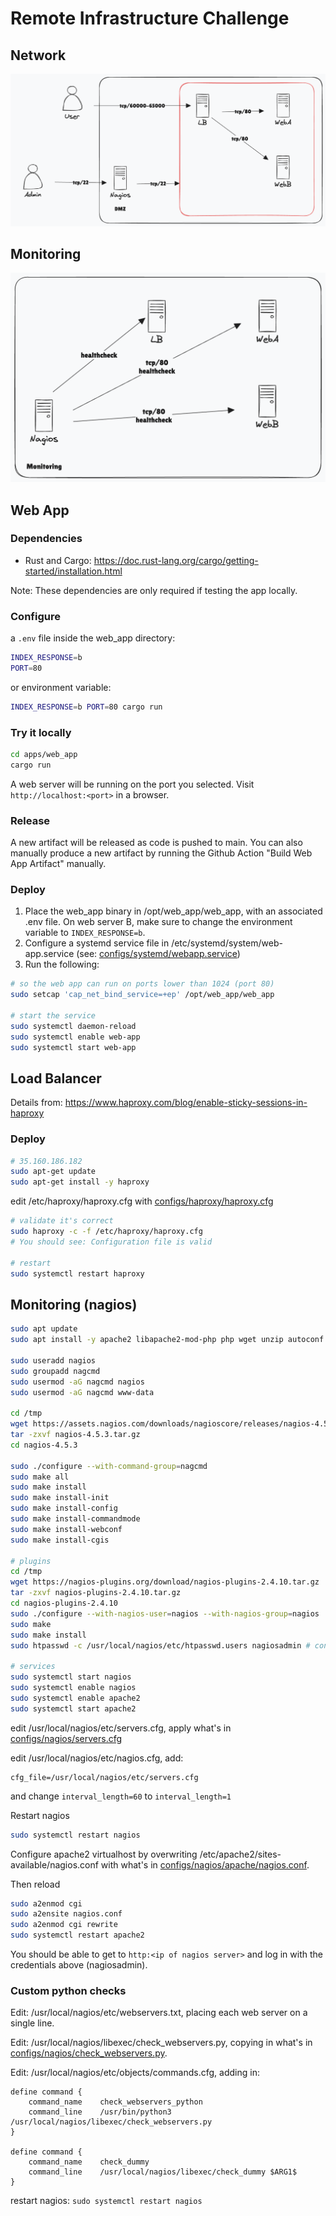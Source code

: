 # Remote Infrastructure Challenge

## Network

![Network](images/network.png)

## Monitoring

![Monitoring](images/monitoring.png)

## Web App

### Dependencies

- Rust and Cargo: https://doc.rust-lang.org/cargo/getting-started/installation.html

Note: These dependencies are only required if testing the app locally.

### Configure

a `.env` file inside the web_app directory:

```sh
INDEX_RESPONSE=b
PORT=80
```

or environment variable:

```sh
INDEX_RESPONSE=b PORT=80 cargo run
```

### Try it locally

```sh
cd apps/web_app
cargo run
```

A web server will be running on the port you selected.  Visit `http://localhost:<port>` in a browser.

### Release

A new artifact will be released as code is pushed to main.  You can also manually produce a new artifact by running the Github Action "Build Web App Artifact" manually.

### Deploy

1. Place the web_app binary in /opt/web_app/web_app, with an associated .env file.  On web server B, make sure to change the environment variable to `INDEX_RESPONSE=b`.
2. Configure a systemd service file in /etc/systemd/system/web-app.service (see: [configs/systemd/webapp.service](configs/systemd/webapp.service))
3. Run the following:

```sh
# so the web app can run on ports lower than 1024 (port 80)
sudo setcap 'cap_net_bind_service=+ep' /opt/web_app/web_app

# start the service
sudo systemctl daemon-reload
sudo systemctl enable web-app
sudo systemctl start web-app
```

## Load Balancer

Details from: https://www.haproxy.com/blog/enable-sticky-sessions-in-haproxy

### Deploy

```sh
# 35.160.186.182
sudo apt-get update
sudo apt-get install -y haproxy
```

edit /etc/haproxy/haproxy.cfg with [configs/haproxy/haproxy.cfg](configs/haproxy/haproxy.cfg)

```sh
# validate it's correct
sudo haproxy -c -f /etc/haproxy/haproxy.cfg
# You should see: Configuration file is valid

# restart
sudo systemctl restart haproxy
```

## Monitoring (nagios)

```sh
sudo apt update
sudo apt install -y apache2 libapache2-mod-php php wget unzip autoconf gcc make libgd-dev libmcrypt-dev libssl-dev build-essential

sudo useradd nagios
sudo groupadd nagcmd
sudo usermod -aG nagcmd nagios
sudo usermod -aG nagcmd www-data

cd /tmp
wget https://assets.nagios.com/downloads/nagioscore/releases/nagios-4.5.3.tar.gz
tar -zxvf nagios-4.5.3.tar.gz
cd nagios-4.5.3

sudo ./configure --with-command-group=nagcmd
sudo make all
sudo make install
sudo make install-init
sudo make install-config
sudo make install-commandmode
sudo make install-webconf
sudo make install-cgis

# plugins
cd /tmp
wget https://nagios-plugins.org/download/nagios-plugins-2.4.10.tar.gz
tar -zxvf nagios-plugins-2.4.10.tar.gz
cd nagios-plugins-2.4.10
sudo ./configure --with-nagios-user=nagios --with-nagios-group=nagios
sudo make
sudo make install
sudo htpasswd -c /usr/local/nagios/etc/htpasswd.users nagiosadmin # configure with password.  You will use nagiosadmin / <this password> to log into nagios.

# services
sudo systemctl start nagios
sudo systemctl enable nagios
sudo systemctl enable apache2
sudo systemctl start apache2
```

edit /usr/local/nagios/etc/servers.cfg, apply what's in [configs/nagios/servers.cfg](configs/nagios/servers.cfg)

edit /usr/local/nagios/etc/nagios.cfg, add:

```
cfg_file=/usr/local/nagios/etc/servers.cfg
```

and change `interval_length=60` to `interval_length=1`

Restart nagios

```sh
sudo systemctl restart nagios
```

Configure apache2 virtualhost by overwriting /etc/apache2/sites-available/nagios.conf with what's in [configs/nagios/apache/nagios.conf](configs/nagios/apache/nagios.conf).


Then reload

```sh
sudo a2enmod cgi
sudo a2ensite nagios.conf
sudo a2enmod cgi rewrite
sudo systemctl restart apache2
```

You should be able to get to `http:<ip of nagios server>` and log in with the credentials above (nagiosadmin).

### Custom python checks

Edit: /usr/local/nagios/etc/webservers.txt, placing each web server on a single line.

Edit: /usr/local/nagios/libexec/check_webservers.py, copying in what's in [configs/nagios/check_webservers.py](configs/nagios/check_webservers.py).

Edit: /usr/local/nagios/etc/objects/commands.cfg, adding in:

```
define command {
    command_name    check_webservers_python
    command_line    /usr/bin/python3 /usr/local/nagios/libexec/check_webservers.py
}

define command {
    command_name    check_dummy
    command_line    /usr/local/nagios/libexec/check_dummy $ARG1$
}
```

restart nagios: `sudo systemctl restart nagios`

